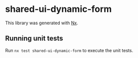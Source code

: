 # shared-ui-dynamic-form

This library was generated with [Nx](https://nx.dev).

## Running unit tests

Run `nx test shared-ui-dynamic-form` to execute the unit tests.
